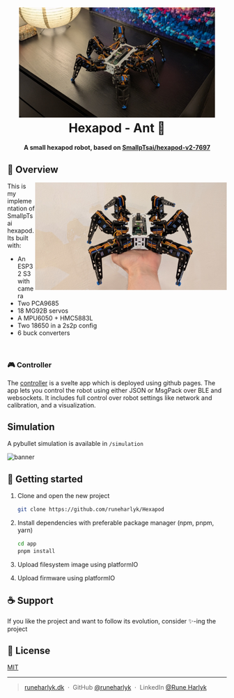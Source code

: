<div align="center">
  <h1>
    <a href="https://github.com/runeharlyk/Hexapod">
      <img src="assets/banner.jpg" alt="Hexapod" width="450">
    </a>
    <br />  
    Hexapod - Ant 🐜
  </h1>
  <h4>A small hexapod robot, based on <a href="https://github.com/SmallpTsai/hexapod-v2-7697">SmallpTsai/hexapod-v2-7697</a></h4>

<!-- [![Frontend Tests](https://github.com/runeharlyk/Hexapod/actions/workflows/frontend-tests.yml/badge.svg)](https://github.com/runeharlyk/Hexapod/actions/workflows/frontend-tests.yml)
[![PlatformIO CI](https://github.com/runeharlyk/Hexapod/actions/workflows/embedded-build.yml/badge.svg)](https://github.com/runeharlyk/Hexapod/actions/workflows/embedded-build.yml) -->

</div>

## 📜 Overview

<img src="assets/spider_pose.jpg" width="440" align="right">

This is my implementation of SmallpTsai hexapod.
Its built with:

- An ESP32 S3 with camera
- Two PCA9685
- 18 MG92B servos
- A MPU6050 + HMC5883L
- Two 18650 in a 2s2p config
- 6 buck converters

<br clear="right">

### 🎮 Controller

The [controller](https://runeharlyk.github.io/Hexapod/) is a svelte app which is deployed using github pages.
The app lets you control the robot using either JSON or MsgPack over BLE and websockets.
It includes full control over robot settings like network and calibration, and a visualization.

## Simulation

A pybullet simulation is available in `/simulation`

![banner](assets/bullet.gif)

## 🔮 Getting started

1. Clone and open the new project

   ```sh
   git clone https://github.com/runeharlyk/Hexapod
   ```

1. Install dependencies with preferable package manager (npm, pnpm, yarn)

   ```sh
   cd app
   pnpm install
   ```

1. Upload filesystem image using platformIO

1. Upload firmware using platformIO

## ☕ Support

If you like the project and want to follow its evolution, consider ✨-ing the project

## 📃 License

[MIT](LICENSE.md)

---

> [runeharlyk.dk](https://runeharlyk.dk) &nbsp;&middot;&nbsp;
> GitHub [@runeharlyk](https://github.com/runeharlyk) &nbsp;&middot;&nbsp;
> LinkedIn [@Rune Harlyk](https://www.linkedin.com/in/rune-harlyk/)
